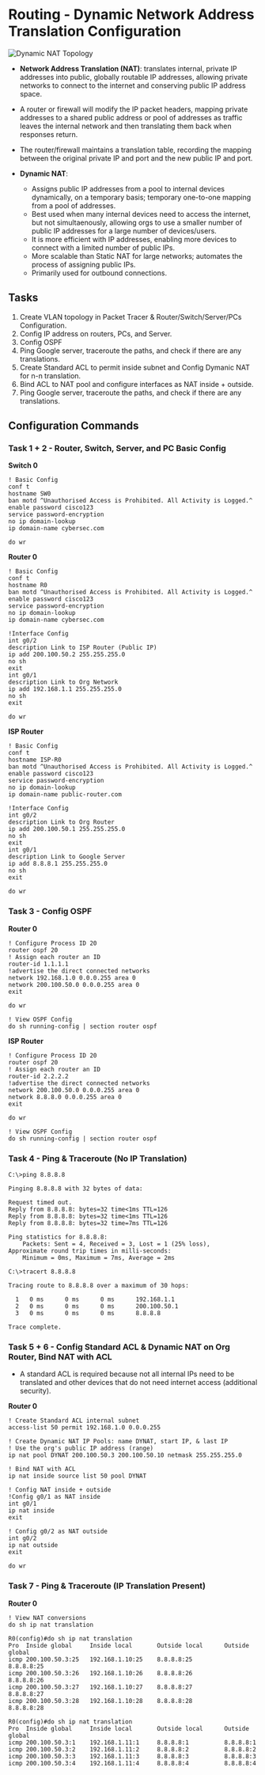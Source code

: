 # Routing - Dynamic Network Address Translation Configuration

![Dynamic NAT Topology](3.26-Routing-Dynamic-NAT-Config.png)

+ **Network Address Translation (NAT)**: translates internal, private IP addresses into public, globally routable IP addresses, allowing private networks to connect to the internet and conserving public IP address space.
+ A router or firewall will modify the IP packet headers, mapping private addresses to a shared public address or pool of addresses as traffic leaves the internal network and then translating them back when responses return.
+ The router/firewall maintains a translation table, recording the mapping between the original private IP and port and the new public IP and port.

+ **Dynamic NAT**:
	- Assigns public IP addresses from a pool to internal devices dynamically, on a temporary basis; temporary one-to-one mapping from a pool of addresses.
	- Best used when many internal devices need to access the internet, but not simultaenously, allowing orgs to use a smaller number of public IP addresses for a large number of devices/users.
	- It is more efficient with IP addresses, enabling more devices to connect with a limited number of public IPs. 
	- More scalable than Static NAT for large networks; automates the process of assigning public IPs.
	- Primarily used for outbound connections.

## Tasks
1. Create VLAN topology in Packet Tracer & Router/Switch/Server/PCs Configuration.
2. Config IP address on routers, PCs, and Server.
3. Config OSPF
4. Ping Google server, traceroute the paths, and check if there are any translations.
5. Create Standard ACL to permit inside subnet and Config Dymanic NAT for n-n translation.
6. Bind ACL to NAT pool and configure interfaces as NAT inside + outside.
7. Ping Google server, traceroute the paths, and check if there are any translations.

## Configuration Commands

### Task 1 + 2 - Router, Switch, Server, and PC Basic Config

**Switch 0**
```
! Basic Config
conf t
hostname SW0
ban motd ^Unauthorised Access is Prohibited. All Activity is Logged.^
enable password cisco123
service password-encryption
no ip domain-lookup
ip domain-name cybersec.com

do wr
```

**Router 0**
```
! Basic Config
conf t
hostname R0
ban motd ^Unauthorised Access is Prohibited. All Activity is Logged.^
enable password cisco123
service password-encryption
no ip domain-lookup
ip domain-name cybersec.com

!Interface Config
int g0/2
description Link to ISP Router (Public IP)
ip add 200.100.50.2 255.255.255.0
no sh
exit
int g0/1
description Link to Org Network
ip add 192.168.1.1 255.255.255.0
no sh
exit

do wr
```
**ISP Router**
```
! Basic Config
conf t
hostname ISP-R0
ban motd ^Unauthorised Access is Prohibited. All Activity is Logged.^
enable password cisco123
service password-encryption
no ip domain-lookup
ip domain-name public-router.com

!Interface Config
int g0/2
description Link to Org Router
ip add 200.100.50.1 255.255.255.0
no sh
exit
int g0/1
description Link to Google Server
ip add 8.8.8.1 255.255.255.0
no sh
exit

do wr
```
### Task 3 - Config OSPF
**Router 0**
```
! Configure Process ID 20
router ospf 20
! Assign each router an ID 
router-id 1.1.1.1
!advertise the direct connected networks
network 192.168.1.0 0.0.0.255 area 0
network 200.100.50.0 0.0.0.255 area 0
exit

do wr

! View OSPF Config
do sh running-config | section router ospf
```
**ISP Router**
```
! Configure Process ID 20
router ospf 20
! Assign each router an ID 
router-id 2.2.2.2
!advertise the direct connected networks
network 200.100.50.0 0.0.0.255 area 0
network 8.8.8.0 0.0.0.255 area 0
exit

do wr

! View OSPF Config
do sh running-config | section router ospf
```

### Task 4 - Ping & Traceroute (No IP Translation)
```
C:\>ping 8.8.8.8

Pinging 8.8.8.8 with 32 bytes of data:

Request timed out.
Reply from 8.8.8.8: bytes=32 time<1ms TTL=126
Reply from 8.8.8.8: bytes=32 time<1ms TTL=126
Reply from 8.8.8.8: bytes=32 time=7ms TTL=126

Ping statistics for 8.8.8.8:
    Packets: Sent = 4, Received = 3, Lost = 1 (25% loss),
Approximate round trip times in milli-seconds:
    Minimum = 0ms, Maximum = 7ms, Average = 2ms

C:\>tracert 8.8.8.8

Tracing route to 8.8.8.8 over a maximum of 30 hops: 

  1   0 ms      0 ms      0 ms      192.168.1.1
  2   0 ms      0 ms      0 ms      200.100.50.1
  3   0 ms      0 ms      0 ms      8.8.8.8

Trace complete.
```

### Task 5 + 6 - Config Standard ACL & Dynamic NAT on Org Router, Bind NAT with ACL
+ A standard ACL is required because not all internal IPs need to be translated and other devices that do not need internet access (additional security).

**Router 0**
```
! Create Standard ACL internal subnet
access-list 50 permit 192.168.1.0 0.0.0.255

! Create Dynamic NAT IP Pools: name DYNAT, start IP, & last IP
! Use the org's public IP address (range) 
ip nat pool DYNAT 200.100.50.3 200.100.50.10 netmask 255.255.255.0

! Bind NAT with ACL
ip nat inside source list 50 pool DYNAT

! Config NAT inside + outside
!Config g0/1 as NAT inside
int g0/1
ip nat inside
exit

! Config g0/2 as NAT outside
int g0/2
ip nat outside
exit

do wr
```

### Task 7 - Ping & Traceroute (IP Translation Present)
**Router 0**
```
! View NAT conversions
do sh ip nat translation
```
```
R0(config)#do sh ip nat translation
Pro  Inside global     Inside local       Outside local      Outside global
icmp 200.100.50.3:25   192.168.1.10:25    8.8.8.8:25         8.8.8.8:25
icmp 200.100.50.3:26   192.168.1.10:26    8.8.8.8:26         8.8.8.8:26
icmp 200.100.50.3:27   192.168.1.10:27    8.8.8.8:27         8.8.8.8:27
icmp 200.100.50.3:28   192.168.1.10:28    8.8.8.8:28         8.8.8.8:28
```

```
R0(config)#do sh ip nat translation
Pro  Inside global     Inside local       Outside local      Outside global
icmp 200.100.50.3:1    192.168.1.11:1     8.8.8.8:1          8.8.8.8:1
icmp 200.100.50.3:2    192.168.1.11:2     8.8.8.8:2          8.8.8.8:2
icmp 200.100.50.3:3    192.168.1.11:3     8.8.8.8:3          8.8.8.8:3
icmp 200.100.50.3:4    192.168.1.11:4     8.8.8.8:4          8.8.8.8:4
```
